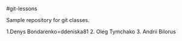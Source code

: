 #git-lessons

Sample repository for git classes.

1.Denys Bondarenko=ddeniska81
2. Oleg Tymchako
3. Andrii Bilorus

